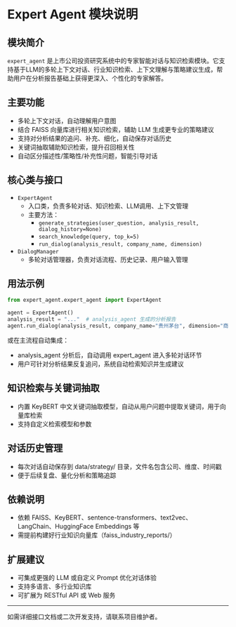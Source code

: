 # Expert Agent 模块说明

## 模块简介

`expert_agent` 是上市公司投资研究系统中的专家智能对话与知识检索模块。它支持基于LLM的多轮上下文对话、行业知识检索、上下文理解与策略建议生成，帮助用户在分析报告基础上获得更深入、个性化的专家解答。

## 主要功能
- 多轮上下文对话，自动理解用户意图
- 结合 FAISS 向量库进行相关知识检索，辅助 LLM 生成更专业的策略建议
- 支持对分析结果的追问、补充、细化，自动保存对话历史
- 关键词抽取辅助知识检索，提升召回相关性
- 自动区分描述性/策略性/补充性问题，智能引导对话

## 核心类与接口

- `ExpertAgent`
  - 入口类，负责多轮对话、知识检索、LLM调用、上下文管理
  - 主要方法：
    - `generate_strategies(user_question, analysis_result, dialog_history=None)`
    - `search_knowledge(query, top_k=5)`
    - `run_dialog(analysis_result, company_name, dimension)`
- `DialogManager`
  - 多轮对话管理器，负责对话流程、历史记录、用户输入管理

## 用法示例

```python
from expert_agent.expert_agent import ExpertAgent

agent = ExpertAgent()
analysis_result = "..."  # analysis_agent 生成的分析报告
agent.run_dialog(analysis_result, company_name="贵州茅台", dimension="商业模式分析")
```

或在主流程自动集成：
- analysis_agent 分析后，自动调用 expert_agent 进入多轮对话环节
- 用户可针对分析结果反复追问，系统自动检索知识并生成建议

## 知识检索与关键词抽取
- 内置 KeyBERT 中文关键词抽取模型，自动从用户问题中提取关键词，用于向量库检索
- 支持自定义检索模型和参数

## 对话历史管理
- 每次对话自动保存到 data/strategy/ 目录，文件名包含公司、维度、时间戳
- 便于后续复盘、量化分析和策略追踪

## 依赖说明
- 依赖 FAISS、KeyBERT、sentence-transformers、text2vec、LangChain、HuggingFace Embeddings 等
- 需提前构建好行业知识向量库（faiss_industry_reports/）

## 扩展建议
- 可集成更强的 LLM 或自定义 Prompt 优化对话体验
- 支持多语言、多行业知识库
- 可扩展为 RESTful API 或 Web 服务

---
如需详细接口文档或二次开发支持，请联系项目维护者。 